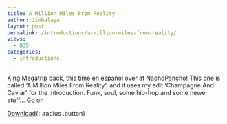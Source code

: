 ```yaml
---
title: A Million Miles From Reality
author: Jimbalaya
layout: post
permalink: /introductions/a-million-miles-from-reality/
views:
  - 839
categories:
  - introductions
---
```


[King Megatrip][2] back, this time en español over at [NachoPancho][3]! This one is called ‘A Million Miles From Reality', and it uses my edit ‘Champagne And Caviar' for the introduction.
Funk, soul, some hip-hop and some newer stuff... Go on

[Download][5]{: .radius .button}

 [2]: http://megatrip.blogspot.com/
 [3]: http://www.nachopancho.net/?p=229
 [5]: http://200.69.207.164/nachopancho/np-combo75-KingMegatrip.zip
